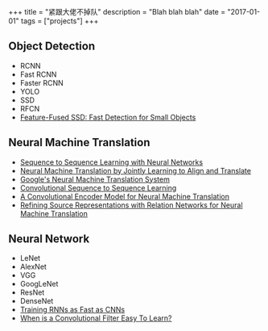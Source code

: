 +++
title = "紧跟大佬不掉队"
description = "Blah blah blah"
date = "2017-01-01"
tags = ["projects"]
+++

## Object Detection

+ RCNN
+ Fast RCNN
+ Faster RCNN
+ YOLO
+ SSD
+ RFCN
+ [Feature-Fused SSD: Fast Detection for Small Objects](https://arxiv.org/abs/1709.05054)

## Neural Machine Translation

+ [Sequence to Sequence Learning with Neural Networks](https://arxiv.org/abs/1409.3215)
+ [Neural Machine Translation by Jointly Learning to Align and Translate](https://arxiv.org/abs/1409.0473)
+ [Google's Neural Machine Translation System](https://arxiv.org/abs/1609.08144)
+ [Convolutional Sequence to Sequence Learning](https://arxiv.org/abs/1705.03122)
+ [A Convolutional Encoder Model for Neural Machine Translation](https://arxiv.org/abs/1611.02344)
+ [Refining Source Representations with Relation Networks for Neural Machine Translation](https://arxiv.org/abs/1709.03980)

## Neural Network

+ LeNet
+ AlexNet
+ VGG
+ GoogLeNet
+ ResNet
+ DenseNet
+ [Training RNNs as Fast as CNNs](https://arxiv.org/abs/1709.02755)
+ [When is a Convolutional Filter Easy To Learn?](https://arxiv.org/abs/1709.06129)